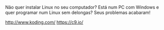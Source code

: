 Não quer instalar Linux no seu computador? Está num PC com Windows e quer programar num Linux sem delongas?
Seus problemas acabaram!

http://www.koding.com/
https://c9.io/
